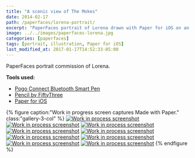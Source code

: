 ```yaml
---
title: "A scenic view of The Mokes"
date: 2014-02-17
path: /paperfaces/lorena-portrait/
excerpt: "PaperFaces portrait of Lorena drawn with Paper for iOS on an iPad."
image: ../../images/paperfaces-lorena.jpg
categories: [paperfaces]
tags: [portrait, illustration, Paper for iOS]
last_modified_at: 2017-01-17T14:52:33-05:00
---
```


PaperFaces portrait commission of Lorena.

**Tools used:**

- [Pogo Connect Bluetooth Smart Pen](https://www.amazon.com/gp/product/B009K448L4/ref=as_li_ss_tl?ie=UTF8&camp=1789&creative=390957&creativeASIN=B009K448L4&linkCode=as2&tag=mademist-20)
- [Pencil by FiftyThree](https://www.amazon.com/FiftyThree-Digital-Stylus-Pencil-iPhone/dp/B01JJBUYR4/ref=as_li_ss_tl?keywords=pencil+53&qid=1550586265&s=gateway&sr=8-3&linkCode=ll1&tag=mademist-20&linkId=0134793cb840affff60f2e45a7f64678&language=en_US)
- [Paper for iOS](https://paper.bywetransfer.com/)

{% figure caption:"Work in progress screen captures Made with Paper." class:"gallery-3-col" %}
[![Work in process screenshot](../../images/paperfaces-lorena-process-1-600.jpg)](../../images/paperfaces-lorena-process-1-lg.jpg)
[![Work in process screenshot](../../images/paperfaces-lorena-process-2-600.jpg)](../../images/paperfaces-lorena-process-2-lg.jpg)
[![Work in process screenshot](../../images/paperfaces-lorena-process-3-600.jpg)](../../images/paperfaces-lorena-process-3-lg.jpg)
[![Work in process screenshot](../../images/paperfaces-lorena-process-4-600.jpg)](../../images/paperfaces-lorena-process-4-lg.jpg)
[![Work in process screenshot](../../images/paperfaces-lorena-process-5-600.jpg)](../../images/paperfaces-lorena-process-5-lg.jpg)
[![Work in process screenshot](../../images/paperfaces-lorena-process-6-600.jpg)](../../images/paperfaces-lorena-process-6-lg.jpg)
[![Work in process screenshot](../../images/paperfaces-lorena-process-7-600.jpg)](../../images/paperfaces-lorena-process-7-lg.jpg)
[![Work in process screenshot](../../images/paperfaces-lorena-process-8-600.jpg)](../../images/paperfaces-lorena-process-8-lg.jpg)
[![Work in process screenshot](../../images/paperfaces-lorena-process-9-600.jpg)](../../images/paperfaces-lorena-process-9-lg.jpg)
{% endfigure %}
